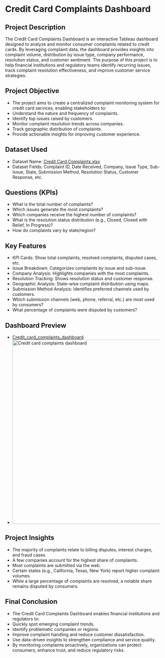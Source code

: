 # Credit Card Complaints Dashboard
## Project Description
The Credit Card Complaints Dashboard is an interactive Tableau dashboard designed to analyze and monitor consumer complaints related to credit cards. By leveraging complaint data, the dashboard provides insights into complaint volume, distribution by issue type, company performance, resolution status, and customer sentiment. The purpose of this project is to help financial institutions and regulatory teams identify recurring issues, track complaint resolution effectiveness, and improve customer service strategies.

## Project Objective
- The project aims to create a centralized complaint monitoring system for credit card services, enabling stakeholders to:
- Understand the nature and frequency of complaints.
- Identify top issues raised by customers.
- Monitor complaint resolution trends across companies.
- Track geographic distribution of complaints.
- Provide actionable insights for improving customer experience.

## Dataset Used
- Dataset Name: <a href="https://github.com/Sakshammehta1101/Credit-Card-Complaints-Dashboard/blob/main/Credit%20Card%20Dashboard.xlsx">Credit Card Complaints.xlsx</a>
- Dataset Fields: Complaint ID, Date Received, Company, Issue Type, Sub-Issue, State, Submission Method, Resolution Status, Customer Response, etc.

## Questions (KPIs)
- What is the total number of complaints?
- Which issues generate the most complaints?
- Which companies receive the highest number of complaints?
- What is the resolution status distribution (e.g., Closed, Closed with Relief, In Progress)?
- How do complaints vary by state/region?

## Key Features
- KPI Cards: Show total complaints, resolved complaints, disputed cases, etc.
- Issue Breakdown: Categorizes complaints by issue and sub-issue.
- Company Analysis: Highlights companies with the most complaints.
- Resolution Tracking: Shows resolution status and customer response.
- Geographic Analysis: State-wise complaint distribution using maps.
- Submission Method Analysis: Identifies preferred channels used by customers.
- Which submission channels (web, phone, referral, etc.) are most used by consumers?
- What percentage of complaints were disputed by customers?

## Dashboard Preview
- <a href="https://github.com/Sakshammehta1101/Credit-Card-Complaints-Dashboard/blob/main/Credit%20card%20complaints%20dashboard.twb">Credit_card_complaints_dashboard</a>
- <img width="1050" height="600" alt="Credit card complaints dashboard" src="https://github.com/user-attachments/assets/b2063fac-9b8e-424b-ab26-e99d21cd9444" />


## Project Insights
- The majority of complaints relate to billing disputes, interest charges, and fraud cases.
- A few companies account for the highest share of complaints.
- Most complaints are submitted via the web.
- Certain states (e.g., California, Texas, New York) report higher complaint volumes.
- While a large percentage of complaints are resolved, a notable share remains disputed by consumers.

## Final Conclusion
- The Credit Card Complaints Dashboard enables financial institutions and regulators to:
- Quickly spot emerging complaint trends.
- Identify problematic companies or regions.
- Improve complaint handling and reduce customer dissatisfaction.
- Use data-driven insights to strengthen compliance and service quality.
- By monitoring complaints proactively, organizations can protect consumers, enhance trust, and reduce regulatory risks.
